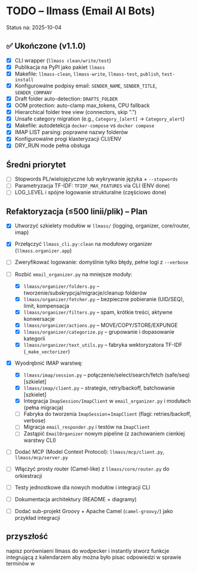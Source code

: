 # TODO – llmass (Email AI Bots)

Status na: 2025-10-04

## ✅ Ukończone (v1.1.0)
- [x] CLI wrapper (`llmass clean/write/test`)
- [x] Publikacja na PyPI jako pakiet `llmass`
- [x] Makefile: `llmass-clean`, `llmass-write`, `llmass-test`, `publish`, `test-install`
- [x] Konfigurowalne podpisy email: `SENDER_NAME`, `SENDER_TITLE`, `SENDER_COMPANY`
- [x] Draft folder auto-detection: `DRAFTS_FOLDER`
- [x] OOM protection: auto-clamp max_tokens, CPU fallback
- [x] Hierarchical folder tree view (connectors, skip ".")
- [x] Unsafe category migration (e.g., `Category_[alert]` → `Category_alert`)
- [x] Makefile: autodetekcja `docker-compose` vs `docker compose`
- [x] IMAP LIST parsing: poprawne nazwy folderów
- [x] Konfigurowalne progi klasteryzacji CLI/ENV
- [x] DRY_RUN mode pełna obsługa
## Średni priorytet
- [ ] Stopwords PL/wielojęzyczne lub wykrywanie języka + `--stopwords`
- [ ] Parametryzacja TF-IDF: `TFIDF_MAX_FEATURES` via CLI (ENV done)
- [ ] LOG_LEVEL i spójne logowanie strukturalne (częściowo done)

## Refaktoryzacja (≤500 linii/plik) – Plan
- [x] Utworzyć szkielety modułów w `llmass/` (logging, organizer, core/router, imap)
- [x] Przełączyć `llmass_cli.py:clean` na modułowy organizer (`llmass.organizer.app`)
- [ ] Zweryfikować logowanie: domyślnie tylko błędy, pełne logi z `--verbose`
- [ ] Rozbić `email_organizer.py` na mniejsze moduły:
  - [x] `llmass/organizer/folders.py` – tworzenie/subskrypcja/migracje/cleanup folderów
  - [x] `llmass/organizer/fetcher.py` – bezpieczne pobieranie (UID/SEQ), limit, kompensacja
  - [x] `llmass/organizer/filters.py` – spam, krótkie treści, aktywne konwersacje
  - [x] `llmass/organizer/actions.py` – MOVE/COPY/STORE/EXPUNGE
  - [x] `llmass/organizer/categorize.py` – grupowanie i dopasowanie kategorii
  - [x] `llmass/organizer/text_utils.py` – fabryka wektoryzatora TF-IDF (`_make_vectorizer`)
- [x] Wyodrębnić IMAP warstwę:
  - [x] `llmass/imap/session.py` – połączenie/select/search/fetch (safe/seq) [szkielet]
  - [x] `llmass/imap/client.py` – strategie, retry/backoff, batchowanie [szkielet]
  - [x] Integracja `ImapSession/ImapClient` w `email_organizer.py` i modułach (pełna migracja)
  - [ ] Fabryka do tworzenia `ImapSession`+`ImapClient` (flagi: retries/backoff, verbose)
  - [ ] Migracja `email_responder.py` i testów na `ImapClient`
  - [ ] Zastąpić `EmailOrganizer` nowym pipeline (z zachowaniem cienkiej warstwy CLI)
- [ ] Dodać MCP (Model Context Protocol): `llmass/mcp/client.py`, `llmass/mcp/server.py`
- [ ] Włączyć prosty router (Camel-like) z `llmass/core/router.py` do orkiestracji
- [ ] Testy jednostkowe dla nowych modułów i integracji CLI
- [ ] Dokumentacja architektury (README + diagramy)
- [ ] Dodać sub-projekt Groovy + Apache Camel (`camel-groovy/`) jako przykład integracji




## przyszłość

napisz porówniaeni llmass do wodpecker i instantly
stworz funkcje integrującą z kalendarzem aby 
można było pisac odpowiedzi w sprawie terminów w 